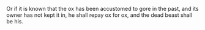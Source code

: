 Or if it is known that the ox has been accustomed to gore in the past, and its owner has not kept it in, he shall repay ox for ox, and the dead beast shall be his.
